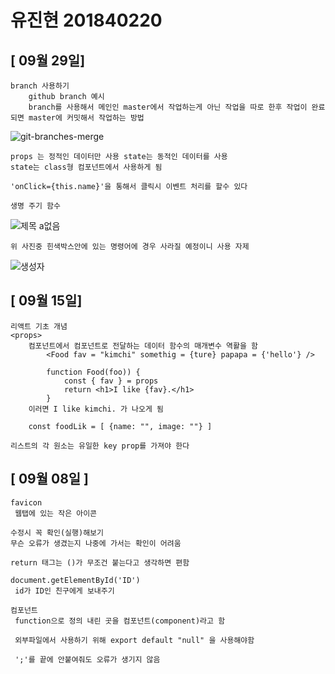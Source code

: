 # 유진현 201840220

## [ 09월 29일]

    branch 사용하기
        github branch 예시 
        branch를 사용해서 메인인 master에서 작업하는게 아닌 작업을 따로 한후 작업이 완료 되면 master에 커밋해서 작업하는 방법

![git-branches-merge](https://user-images.githubusercontent.com/79895978/135209061-0511a87a-89f8-454e-94a0-736f51dd7a66.png)

    props 는 정적인 데이터만 사용 state는 동적인 데이터를 사용
    state는 class형 컴포넌트에서 사용하게 됨

    'onClick={this.name}'을 통해서 클릭시 이벤트 처리를 할수 있다

    생명 주기 함수

![제목 a없음](https://user-images.githubusercontent.com/79895978/135222287-38530aea-d395-4fa2-a656-a564f1466464.png)

    위 사진중 힌색박스안에 있는 명령어에 경우 사라질 예정이니 사용 자제

![생성자](https://user-images.githubusercontent.com/79895978/135223891-d509699e-d495-4528-85b5-872dd37ee943.png)


## [ 09월 15일]

    리액트 기초 개념 
    <props>
        컴포넌트에서 컴포넌트로 전달하는 데이터 함수의 매개변수 역활을 함
            <Food fav = "kimchi" somethig = {ture} papapa = {'hello'} />

            function Food(foo)) {
                const { fav } = props
                return <h1>I like {fav}.</h1>
            }
        이러면 I like kimchi. 가 나오게 됨

        const foodLik = [ {name: "", image: ""} ]
    
    리스트의 각 원소는 유일한 key prop를 가져야 한다

## [ 09월 08일 ]

    favicon
     웹탭에 있는 작은 아이콘

    수정시 꼭 확인(실행)해보기
    무슨 오류가 생겼는지 나중에 가서는 확인이 어려움

    return 태그는 ()가 무조건 붙는다고 생각하면 편함

    document.getElementById('ID')
     id가 ID인 친구에게 보내주기

    컴포넌트
     function으로 정의 내린 곳을 컴포넌트(component)라고 함

     외부파일에서 사용하기 위해 export default "null" 을 사용해야함

     ';'를 끝에 안붙여줘도 오류가 생기지 않음
     